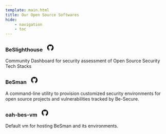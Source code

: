 ```yaml
---
template: main.html
title: Our Open Source Softwares
hide: 
    - navigation
    - toc
---
```


### **BeSlighthouse** &ensp;<a href="https://github.com/Be-Secure/BeSLighthouse" target="_blank" title="Source Code"><svg fill="#000000" xmlns="http://www.w3.org/2000/svg"  viewBox="0 0 24 24" width="24px" height="24px">  <defs><style>svg:hover {fill: blue;}</style></defs>  <path d="M10.9,2.1c-4.6,0.5-8.3,4.2-8.8,8.7c-0.5,4.7,2.2,8.9,6.3,10.5C8.7,21.4,9,21.2,9,20.8v-1.6c0,0-0.4,0.1-0.9,0.1 c-1.4,0-2-1.2-2.1-1.9c-0.1-0.4-0.3-0.7-0.6-1C5.1,16.3,5,16.3,5,16.2C5,16,5.3,16,5.4,16c0.6,0,1.1,0.7,1.3,1c0.5,0.8,1.1,1,1.4,1 c0.4,0,0.7-0.1,0.9-0.2c0.1-0.7,0.4-1.4,1-1.8c-2.3-0.5-4-1.8-4-4c0-1.1,0.5-2.2,1.2-3C7.1,8.8,7,8.3,7,7.6c0-0.4,0-0.9,0.2-1.3 C7.2,6.1,7.4,6,7.5,6c0,0,0.1,0,0.1,0C8.1,6.1,9.1,6.4,10,7.3C10.6,7.1,11.3,7,12,7s1.4,0.1,2,0.3c0.9-0.9,2-1.2,2.5-1.3 c0,0,0.1,0,0.1,0c0.2,0,0.3,0.1,0.4,0.3C17,6.7,17,7.2,17,7.6c0,0.8-0.1,1.2-0.2,1.4c0.7,0.8,1.2,1.8,1.2,3c0,2.2-1.7,3.5-4,4 c0.6,0.5,1,1.4,1,2.3v2.6c0,0.3,0.3,0.6,0.7,0.5c3.7-1.5,6.3-5.1,6.3-9.3C22,6.1,16.9,1.4,10.9,2.1z"/></svg></a>

Community Dashboard for security assessment of Open Source Security Tech Stacks

### **BeSman** &ensp;<a href="https://github.com/Be-Secure/BeSman" target="_blank" title="Source Code"><svg fill="#000000" xmlns="http://www.w3.org/2000/svg"  viewBox="0 0 24 24" width="24px" height="24px">  <defs><style>svg:hover {fill: blue;}</style></defs>  <path d="M10.9,2.1c-4.6,0.5-8.3,4.2-8.8,8.7c-0.5,4.7,2.2,8.9,6.3,10.5C8.7,21.4,9,21.2,9,20.8v-1.6c0,0-0.4,0.1-0.9,0.1 c-1.4,0-2-1.2-2.1-1.9c-0.1-0.4-0.3-0.7-0.6-1C5.1,16.3,5,16.3,5,16.2C5,16,5.3,16,5.4,16c0.6,0,1.1,0.7,1.3,1c0.5,0.8,1.1,1,1.4,1 c0.4,0,0.7-0.1,0.9-0.2c0.1-0.7,0.4-1.4,1-1.8c-2.3-0.5-4-1.8-4-4c0-1.1,0.5-2.2,1.2-3C7.1,8.8,7,8.3,7,7.6c0-0.4,0-0.9,0.2-1.3 C7.2,6.1,7.4,6,7.5,6c0,0,0.1,0,0.1,0C8.1,6.1,9.1,6.4,10,7.3C10.6,7.1,11.3,7,12,7s1.4,0.1,2,0.3c0.9-0.9,2-1.2,2.5-1.3 c0,0,0.1,0,0.1,0c0.2,0,0.3,0.1,0.4,0.3C17,6.7,17,7.2,17,7.6c0,0.8-0.1,1.2-0.2,1.4c0.7,0.8,1.2,1.8,1.2,3c0,2.2-1.7,3.5-4,4 c0.6,0.5,1,1.4,1,2.3v2.6c0,0.3,0.3,0.6,0.7,0.5c3.7-1.5,6.3-5.1,6.3-9.3C22,6.1,16.9,1.4,10.9,2.1z"/></svg></a>

A command-line utility to provision customized security environments for open source projects and vulnerabilities tracked by Be-Secure. 

### **oah-bes-vm** &ensp;<a href="https://github.com/Be-Secure/oah-bes-vm" target="_blank" title="Source Code"><svg fill="#000000" xmlns="http://www.w3.org/2000/svg"  viewBox="0 0 24 24" width="24px" height="24px">  <defs><style>svg:hover {fill: blue;}</style></defs>  <path d="M10.9,2.1c-4.6,0.5-8.3,4.2-8.8,8.7c-0.5,4.7,2.2,8.9,6.3,10.5C8.7,21.4,9,21.2,9,20.8v-1.6c0,0-0.4,0.1-0.9,0.1 c-1.4,0-2-1.2-2.1-1.9c-0.1-0.4-0.3-0.7-0.6-1C5.1,16.3,5,16.3,5,16.2C5,16,5.3,16,5.4,16c0.6,0,1.1,0.7,1.3,1c0.5,0.8,1.1,1,1.4,1 c0.4,0,0.7-0.1,0.9-0.2c0.1-0.7,0.4-1.4,1-1.8c-2.3-0.5-4-1.8-4-4c0-1.1,0.5-2.2,1.2-3C7.1,8.8,7,8.3,7,7.6c0-0.4,0-0.9,0.2-1.3 C7.2,6.1,7.4,6,7.5,6c0,0,0.1,0,0.1,0C8.1,6.1,9.1,6.4,10,7.3C10.6,7.1,11.3,7,12,7s1.4,0.1,2,0.3c0.9-0.9,2-1.2,2.5-1.3 c0,0,0.1,0,0.1,0c0.2,0,0.3,0.1,0.4,0.3C17,6.7,17,7.2,17,7.6c0,0.8-0.1,1.2-0.2,1.4c0.7,0.8,1.2,1.8,1.2,3c0,2.2-1.7,3.5-4,4 c0.6,0.5,1,1.4,1,2.3v2.6c0,0.3,0.3,0.6,0.7,0.5c3.7-1.5,6.3-5.1,6.3-9.3C22,6.1,16.9,1.4,10.9,2.1z"/></svg></a>

Default vm for hosting BeSman and its environments.
